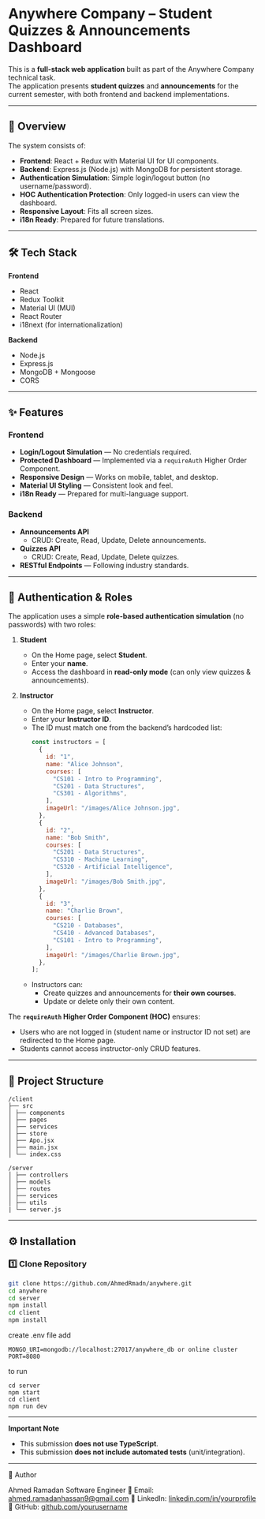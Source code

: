 # Anywhere Company – Student Quizzes & Announcements Dashboard

This is a **full-stack web application** built as part of the Anywhere Company technical task.  
The application presents **student quizzes** and **announcements** for the current semester, with both frontend and backend implementations.

---


## 📌 Overview

The system consists of:
- **Frontend**: React + Redux with Material UI for UI components.
- **Backend**: Express.js (Node.js) with MongoDB for persistent storage.
- **Authentication Simulation**: Simple login/logout button (no username/password).
- **HOC Authentication Protection**: Only logged-in users can view the dashboard.
- **Responsive Layout**: Fits all screen sizes.
- **i18n Ready**: Prepared for future translations.

---

## 🛠 Tech Stack

**Frontend**
- React 
- Redux Toolkit
- Material UI (MUI)
- React Router
- i18next (for internationalization)

**Backend**
- Node.js
- Express.js
- MongoDB + Mongoose
- CORS

---

## ✨ Features

### Frontend
- **Login/Logout Simulation** — No credentials required.
- **Protected Dashboard** — Implemented via a `requireAuth` Higher Order Component.
- **Responsive Design** — Works on mobile, tablet, and desktop.
- **Material UI Styling** — Consistent look and feel.
- **i18n Ready** — Prepared for multi-language support.

### Backend
- **Announcements API**
  - CRUD: Create, Read, Update, Delete announcements.
- **Quizzes API**
  - CRUD: Create, Read, Update, Delete quizzes.
- **RESTful Endpoints** — Following industry standards.

---

## 🔐 Authentication & Roles

The application uses a simple **role-based authentication simulation** (no passwords) with two roles:

1. **Student**
   - On the Home page, select **Student**.
   - Enter your **name**.
   - Access the dashboard in **read-only mode** (can only view quizzes & announcements).

2. **Instructor**
   - On the Home page, select **Instructor**.
   - Enter your **Instructor ID**.
   - The ID must match one from the backend’s hardcoded list:
     ```js
     const instructors = [
       {
         id: "1",
         name: "Alice Johnson",
         courses: [
           "CS101 - Intro to Programming",
           "CS201 - Data Structures",
           "CS301 - Algorithms",
         ],
         imageUrl: "/images/Alice Johnson.jpg",
       },
       {
         id: "2",
         name: "Bob Smith",
         courses: [
           "CS201 - Data Structures",
           "CS310 - Machine Learning",
           "CS320 - Artificial Intelligence",
         ],
         imageUrl: "/images/Bob Smith.jpg",
       },
       {
         id: "3",
         name: "Charlie Brown",
         courses: [
           "CS210 - Databases",
           "CS410 - Advanced Databases",
           "CS101 - Intro to Programming",
         ],
         imageUrl: "/images/Charlie Brown.jpg",
       },
     ];
     ```
   - Instructors can:
     - Create quizzes and announcements for **their own courses**.
     - Update or delete only their own content.

The **`requireAuth` Higher Order Component (HOC)** ensures:
- Users who are not logged in (student name or instructor ID not set) are redirected to the Home page.
- Students cannot access instructor-only CRUD features.

---
## 📂 Project Structure
```
/client
├── src
│ ├── components
│ ├── pages
│ ├── services
│ ├── store
│ ├── Apo.jsx
│ ├── main.jsx
│ └── index.css

```
```
/server
│ ├── controllers
│ ├── models
│ ├── routes
│ ├── services
│ ├── utils
| └── server.js
```

---

## ⚙ Installation

### 1️⃣ Clone Repository
```bash
git clone https://github.com/AhmedRmadn/anywhere.git
cd anywhere
cd server
npm install
cd client
npm install
```

create .env file add 
```
MONGO_URI=mongodb://localhost:27017/anywhere_db or online cluster 
PORT=8080
```

to run
```
cd server
npm start
cd client
npm run dev
```
---
**Important Note**
- This submission **does not use TypeScript**.
- This submission **does not include automated tests** (unit/integration).
---
👤 Author

Ahmed Ramadan
Software Engineer
📧 Email: ahmed.ramadanhassan9@gmail.com
💼 LinkedIn: [linkedin.com/in/yourprofile](https://www.linkedin.com/in/ahmed-ramadan-248280199/)
📂 GitHub: [github.com/yourusername](https://github.com/AhmedRmadn)


